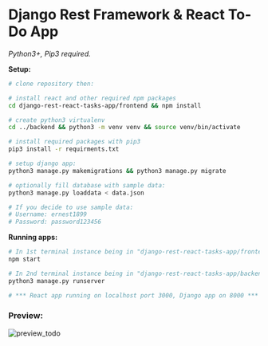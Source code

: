 # Django Rest Framework & React To-Do App

_Python3+, Pip3 required._

__Setup:__

```bash
# clone repository then:

# install react and other required npm packages
cd django-rest-react-tasks-app/frontend && npm install

# create python3 virtualenv
cd ../backend && python3 -m venv venv && source venv/bin/activate

# install required packages with pip3
pip3 install -r requirments.txt

# setup django app:
python3 manage.py makemigrations && python3 manage.py migrate

# optionally fill database with sample data:
python3 manage.py loaddata < data.json

# If you decide to use sample data:
# Username: ernest1899
# Password: password123456
```

__Running apps:__
```bash
# In 1st terminal instance being in "django-rest-react-tasks-app/frontend":
npm start

# In 2nd terminal instance being in "django-rest-react-tasks-app/backend":
python3 manage.py runserver

# *** React app running on localhost port 3000, Django app on 8000 ***
```

### Preview:

![preview_todo](https://user-images.githubusercontent.com/59512535/97160641-f2186280-177c-11eb-9087-d9b1dc0a073a.gif)
